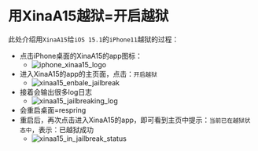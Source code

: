 # 用XinaA15越狱=开启越狱

此处介绍用`XinaA15`给`iOS 15.1`的`iPhone11`越狱的过程：

* 点击iPhone桌面的XinaA15的app图标：
  * ![iphone_xinaa15_logo](../../../assets/img/iphone_xinaa15_logo.png)
* 进入XinaA15的app的主页面，点击：`开启越狱`
  * ![xinaa15_enbale_jailbreak](../../../assets/img/xinaa15_enbale_jailbreak.jpg)
* 接着会输出很多log日志
  * ![xinaa15_jailbreaking_log](../../../assets/img/xinaa15_jailbreaking_log.jpg)
* 会重启桌面=respring
* 重启后，再次点击进入XinaA15的app，即可看到主页中提示：`当前已在越狱状态中`，表示：已越狱成功
  * ![xinaa15_in_jailbreak_status](../../../assets/img/xinaa15_in_jailbreak_status.jpg)

